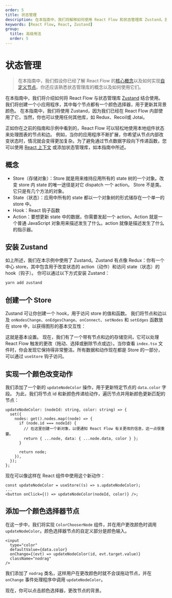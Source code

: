 ```yaml
---
order: 5
title: 状态管理
description: 在本指南中，我们将解释如何使用 React Flow 和状态管理库 Zustand。我们将构建一个小应用程序，其中每个节点都有一个颜色选择器来更新其背景颜色。
keywords: [React Flow, React, Zustand]
group:
  title: 高级用法
  order: 5
---
```


# 状态管理

> 在本指南中，我们假设你已经了解 React Flow 的[核心概念](/learn/core-concepts)以及如何实现[自定义节点](/learn/custom-nodes)。你还应该熟悉状态管理库的概念以及如何使用它们。

在本指南中，我们将介绍如何将 React Flow 与状态管理库 [Zustand](https://zustand-cn.js.org) 结合使用。 我们将创建一个小应用程序，其中每个节点都有一个颜色选择器，用于更新其背景颜色。 在本指南中，我们将使用 Zustand，因为我们已经在 React Flow 内部使用了它，当然，你也可以使用任何其他库，如 Redux、Recoil或 Jotai。

正如你在之前的指南和示例中看到的，React Flow 可以轻松地使用本地组件状态来处理图表的节点和边。 例如，当你的应用程序不断扩展，你希望从节点内部改变状态时，情况就会变得更加复杂。为了避免通过节点数据字段向下传递函数，您可以使用 [React 上下文](https://reactjs.org/docs/context.html) 或添加状态管理库，如本指南中所述。

## 概念

- Store（存储对象）：Store 就是用来维持应用所有的 state 树的一个对象。改变 store 内 state 的唯一途径是对它 dispatch 一个 action。 Store 不是类。它只是有几个方法的对象。
- State（状态）：应用中所有的 state 都以一个对象树的形式储存在一个单一的 store 中。
- Hook：React 钩子函数
- Action：要想更新 state 中的数据，你需要发起一个 action。Action 就是一个普通 JavaScript 对象用来描述发生了什么。action 就像是描述发生了什么的指示器。

## 安装 Zustand

如上所述，我们在本示例中使用了 Zustand。Zustand 有点像 Redux：你有一个中心 store，其中包含用于改变状态的 action（动作）和访问 state（状态）的 hook（钩子）。 你可以通过以下方式安装 Zustand：

```bash
yarn add zustand
```

## 创建一个 Store

Zustand 可让你创建一个 hook，用于访问 store 的值和函数。 我们将节点和边以及 `onNodesChange`、`onEdgesChange`、`onConnect`、`setNodes` 和 `setEdges` 函数放在 store 中，以获得图形的基本交互性：

<code src="./demos/create-a-store/index.tsx"></code>

这就是基本设置。 现在，我们有了一个带有节点和边的存储空间，它可以处理 React Flow 触发的更改（拖动、选择或删除节点或边）。当你查看 `index.tsx` 文件时，你会发现它保持得非常整洁。所有数据和动作现在都是 Store 的一部分，可以通过 `useStore` 钩子访问。

## 实现一个颜色改变动作

我们添加了一个新的 `updateNodeColor` 操作，用于更新特定节点的 `data.color` 字段。 为此，我们将节点 id 和新颜色传递给动作，遍历节点并用新颜色更新匹配的节点：

```tsx | pure
updateNodeColor: (nodeId: string, color: string) => {
  set({
    nodes: get().nodes.map((node) => {
      if (node.id === nodeId) {
        // 在这里创建一个新对象，以便通知 React Flow 有关更改的信息，这一点很重要。
        return { ...node, data: { ...node.data, color } };
      }

      return node;
    }),
  });
};
```

现在可以像这样在 React 组件中使用这个新动作：

```tsx | pure
const updateNodeColor = useStore((s) => s.updateNodeColor);
...
<button onClick={() => updateNodeColor(nodeId, color)} />;
```

## 添加一个颜色选择器节点

在这一步中，我们将实现 `ColorChooserNode` 组件，并在用户更改颜色时调用 `updateNodeColor`。颜色选择器节点的自定义部分是颜色输入。

```tsx | pure
<input
  type="color"
  defaultValue={data.color}
  onChange={(evt) => updateNodeColor(id, evt.target.value)}
  className="nodrag"
/>
```

我们添加了 `nodrag` 类名，这样用户在更改颜色时就不会误拖动节点，并在 `onChange` 事件处理程序中调用 `updateNodeColor`。

<code src="./demos/updateNodeColor/index.tsx"></code>

现在，你可以点击颜色选择器，更改节点的背景。

